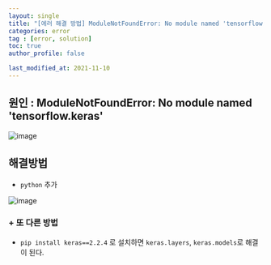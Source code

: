 ```yaml
---
layout: single
title: "[에러 해결 방법] ModuleNotFoundError: No module named 'tensorflow.keras'"
categories: error
tag : [error, solution]
toc: true
author_profile: false

last_modified_at: 2021-11-10
---
```


## 원인 : ModuleNotFoundError: No module named 'tensorflow.keras'

![image](https://user-images.githubusercontent.com/78655692/141083164-9de945bc-701c-49df-9d01-9f606f89b352.png)

## 해결방법 

- `python` 추가

![image](https://user-images.githubusercontent.com/78655692/141083287-742b8933-0450-45ca-965a-e5f1aad2112e.png)

### + 또 다른 방법

- `pip install keras==2.2.4` 로 설치하면 `keras.layers`, `keras.models`로 해결이 된다.
